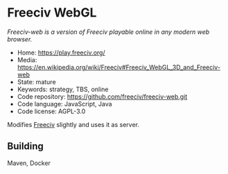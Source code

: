 # Freeciv WebGL

_Freeciv-web is a version of Freeciv playable online in any modern web browser._

- Home: https://play.freeciv.org/
- Media: https://en.wikipedia.org/wiki/Freeciv#Freeciv_WebGL_3D_and_Freeciv-web
- State: mature
- Keywords: strategy, TBS, online
- Code repository: https://github.com/freeciv/freeciv-web.git
- Code language: JavaScript, Java
- Code license: AGPL-3.0

Modifies [Freeciv](freeciv.md) slightly and uses it as server.

## Building

Maven, Docker

